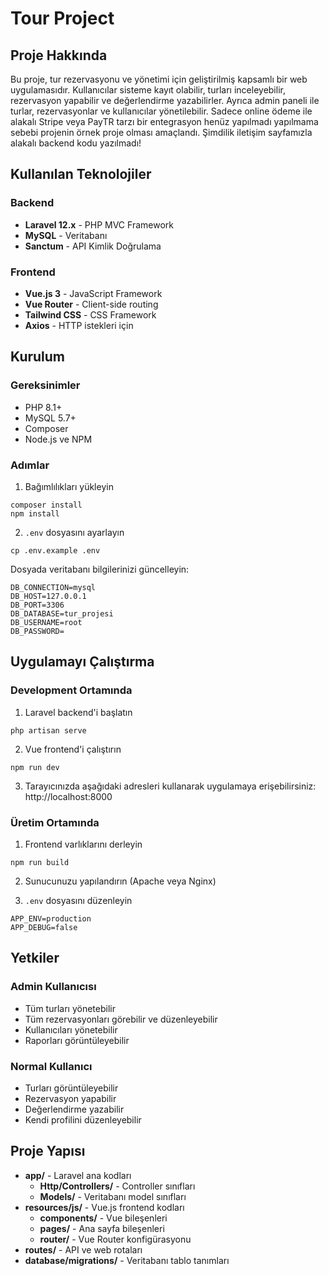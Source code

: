 # Tour Project

## Proje Hakkında

Bu proje, tur rezervasyonu ve yönetimi için geliştirilmiş kapsamlı bir web uygulamasıdır. Kullanıcılar sisteme kayıt olabilir, turları inceleyebilir, rezervasyon yapabilir ve değerlendirme yazabilirler. Ayrıca admin paneli ile turlar, rezervasyonlar ve kullanıcılar yönetilebilir. Sadece online ödeme ile alakalı Stripe veya PayTR tarzı bir entegrasyon henüz yapılmadı yapılmama sebebi projenin örnek proje olması amaçlandı. Şimdilik iletişim sayfamızla alakalı backend kodu yazılmadı!

## Kullanılan Teknolojiler

### Backend
- **Laravel 12.x** - PHP MVC Framework
- **MySQL** - Veritabanı 
- **Sanctum** - API Kimlik Doğrulama

### Frontend
- **Vue.js 3** - JavaScript Framework
- **Vue Router** - Client-side routing
- **Tailwind CSS** - CSS Framework
- **Axios** - HTTP istekleri için

## Kurulum

### Gereksinimler
- PHP 8.1+
- MySQL 5.7+
- Composer
- Node.js ve NPM

### Adımlar


1. Bağımlılıkları yükleyin
```
composer install
npm install
```

2. `.env` dosyasını ayarlayın
```
cp .env.example .env
```
Dosyada veritabanı bilgilerinizi güncelleyin:
```
DB_CONNECTION=mysql
DB_HOST=127.0.0.1
DB_PORT=3306
DB_DATABASE=tur_projesi
DB_USERNAME=root
DB_PASSWORD=
```


## Uygulamayı Çalıştırma

### Development Ortamında

1. Laravel backend'i başlatın
```
php artisan serve
```

2. Vue frontend'i çalıştırın
```
npm run dev
```

3. Tarayıcınızda aşağıdaki adresleri kullanarak uygulamaya erişebilirsiniz:
http://localhost:8000

### Üretim Ortamında

1. Frontend varlıklarını derleyin
```
npm run build
```

2. Sunucunuzu yapılandırın (Apache veya Nginx)

3. `.env` dosyasını düzenleyin
```
APP_ENV=production
APP_DEBUG=false
```

## Yetkiler

### Admin Kullanıcısı
- Tüm turları yönetebilir
- Tüm rezervasyonları görebilir ve düzenleyebilir
- Kullanıcıları yönetebilir
- Raporları görüntüleyebilir

### Normal Kullanıcı
- Turları görüntüleyebilir
- Rezervasyon yapabilir
- Değerlendirme yazabilir
- Kendi profilini düzenleyebilir

## Proje Yapısı

- **app/** - Laravel ana kodları
  - **Http/Controllers/** - Controller sınıfları
  - **Models/** - Veritabanı model sınıfları
- **resources/js/** - Vue.js frontend kodları
  - **components/** - Vue bileşenleri
  - **pages/** - Ana sayfa bileşenleri
  - **router/** - Vue Router konfigürasyonu
- **routes/** - API ve web rotaları
- **database/migrations/** - Veritabanı tablo tanımları
